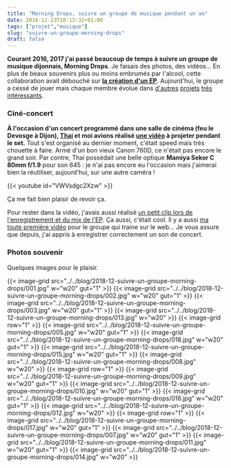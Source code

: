 ```yaml
---
title: "Morning Drops, suivre un groupe de musique pendant un an"
date: 2018-12-23T10:13:32+01:00
tags: ["projet","musique"]
slug: "suivre-un-groupe-morning-drops"
draft: false
---
```


**Courant 2016, 2017 j'ai passé beaucoup de temps à suivre un groupe de musique dijonnais, Morning Drops**. Je faisais des photos, des vidéos... En plus de beaux souvenirs plus ou moins embrumés par l'alcool, cette collaboration avait débouché sur **[la création d'un EP](https://morningdrops.bandcamp.com)**. Aujourd'hui, le groupe a cessé de jouer mais chaque membre évolue dans [d'autres](https://dirishu6.bandcamp.com) [projets](https://loadedcollective.bandcamp.com) [très](https://nogelule.bandcamp.com/releases) [intéressants](https://hirosound.bandcamp.com).

### Ciné-concert

**À l'occasion d'un concert programmé dans une salle de cinéma (feu le Devosge à Dijon), [Thai](https://thaibinhphanvan.com) et moi avions réalisé [une vidéo](https://www.youtube.com/watch?v=Z5JJW7EgIoE) à projeter pendant le set.** Tout s'est organisé au dernier moment, c'était speed mais très chouette à faire. Armé d'un bon vieux Canon 760D, ce n'était pas encore le grand soir. Par contre, Thai possédait une belle optique **Mamiya Sekor C 80mm f/1.9** pour son 645 : je n'ai pas encore eu l'occasion mais j'aimerai bien la réutiliser, aujourd'hui, sur une autre caméra !

{{< youtube id="VWVsdgc2Xzw" >}}

Ça me fait bien plaisir de revoir ça.

Pour rester dans la vidéo, j'avais aussi réalisé [un petit clip lors de l'enregistrement et du mix de l'EP](https://www.youtube.com/watch?v=1qU8AuWyMBs&feature=emb_logo). Ça aussi, c'était cool. Il y a aussi [ma toute première vidéo](https://www.youtube.com/watch?v=MlqYeJgIMPU&feature=emb_logo) pour le groupe qui traine sur le web... Je vous assure que depuis, j'ai appris à enregistrer correctement un son de concert.

### Photos souvenir

Quelques images pour le plaisir.

{{< image-grid src="../../blog/2018-12-suivre-un-groupe-morning-drops/001.jpg" w="w20" gut="1" >}}
{{< image-grid src="../../blog/2018-12-suivre-un-groupe-morning-drops/002.jpg" w="w20" gut="1" >}}
{{< image-grid src="../../blog/2018-12-suivre-un-groupe-morning-drops/003.jpg" w="w20" gut="1" >}}
{{< image-grid src="../../blog/2018-12-suivre-un-groupe-morning-drops/013.jpg" w="w20" >}}
{{< image-grid row="1" >}}
{{< image-grid src="../../blog/2018-12-suivre-un-groupe-morning-drops/005.jpg" w="w20" gut="1" >}}
{{< image-grid src="../../blog/2018-12-suivre-un-groupe-morning-drops/018.jpg" w="w20" gut="1" >}}
{{< image-grid src="../../blog/2018-12-suivre-un-groupe-morning-drops/015.jpg" w="w20" gut="1" >}}
{{< image-grid src="../../blog/2018-12-suivre-un-groupe-morning-drops/008.jpg" w="w20" >}}
{{< image-grid row="1" >}}
{{< image-grid src="../../blog/2018-12-suivre-un-groupe-morning-drops/009.jpg" w="w20" gut="1" >}}
{{< image-grid src="../../blog/2018-12-suivre-un-groupe-morning-drops/010.jpg" w="w20" gut="1" >}}
{{< image-grid src="../../blog/2018-12-suivre-un-groupe-morning-drops/016.jpg" w="w20" gut="1" >}}
{{< image-grid src="../../blog/2018-12-suivre-un-groupe-morning-drops/012.jpg" w="w20" >}}
{{< image-grid row="1" >}}
{{< image-grid src="../../blog/2018-12-suivre-un-groupe-morning-drops/017.jpg" w="w20" gut="1" >}}
{{< image-grid src="../../blog/2018-12-suivre-un-groupe-morning-drops/007.jpg" w="w20" gut="1" >}}
{{< image-grid src="../../blog/2018-12-suivre-un-groupe-morning-drops/011.jpg" w="w20" gut="1" >}}
{{< image-grid src="../../blog/2018-12-suivre-un-groupe-morning-drops/014.jpg" w="w20" >}}
